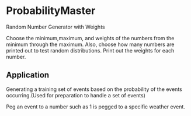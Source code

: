 # ProbabilityMaster
Random Number Generator with Weights

Choose the minimum,maximum, and weights of the numbers from the minimum through the maximum.
Also, choose how many numbers are printed out to test random distributions.
Print out the weights for each number.

## Application ##
Generating a training set of events based on the probability of the events occurring.(Used for preparation to handle a set of events)

Peg an event to a number such as 1 is pegged to a specific weather event.
